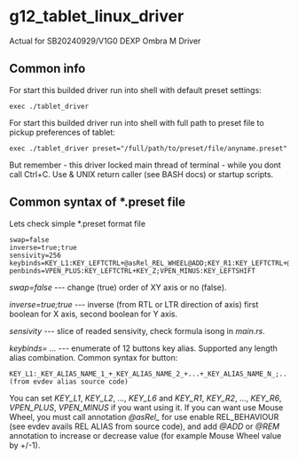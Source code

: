 # g12_tablet_linux_driver
Actual for SB20240929/V1G0 DEXP Ombra M Driver

## Common info
For start this builded driver run into shell with default preset settings:
```
exec ./tablet_driver
```
For start this builded driver run into shell with full path to preset file to pickup preferences of tablet:
```
exec ./tablet_driver preset="/full/path/to/preset/file/anyname.preset"
```
But remember - this driver locked main thread of terminal - while you dont call Ctrl+C. Use & UNIX return caller (see BASH docs) or startup scripts.
## Common syntax of *.preset file
Lets check simple *.preset format file
```
swap=false
inverse=true;true
sensivity=256
keybinds=KEY_L1:KEY_LEFTCTRL+@asRel_REL_WHEEL@ADD;KEY_R1:KEY_LEFTCTRL+@asRel_REL_WHEEL@REM;KEY_L6:BTN_MIDDLE
penbinds=VPEN_PLUS:KEY_LEFTCTRL+KEY_Z;VPEN_MINUS:KEY_LEFTSHIFT
```
_swap=false_ --- change (true) order of XY axis or no (false).

_inverse=true;true_ --- inverse (from RTL or LTR direction of axis) first boolean for X axis, second boolean for Y axis.

_sensivity_ --- slice of readed sensivity, check formula isong in _main.rs_.

_keybinds= ..._ --- enumerate of 12 buttons key alias. Supported any length alias combination. Common syntax for button:
```
KEY_L1:_KEY_ALIAS_NAME_1_+_KEY_ALIAS_NAME_2_+...+_KEY_ALIAS_NAME_N_;... (from evdev alias source code)
```
You can set _KEY_L1_, _KEY_L2_, ..., _KEY_L6_ and _KEY_R1_, _KEY_R2_, ..., _KEY_R6_, _VPEN_PLUS_, _VPEN_MINUS_ if you want using it.
If you can want use Mouse Wheel, you must call annotation *@asRel_* for use enable REL_BEHAVIOUR (see evdev avails REL ALIAS from source code), and add *@ADD* or *@REM* annotation to increase or decrease value (for example Mouse Wheel value by +/-1).

